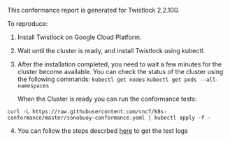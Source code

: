 This conformance report is generated for Twistlock 2.2.100.

To reproduce:
1. Install Twistlock on Google Cloud Platform.
2. Wait until the cluster is ready, and install Twistlock using kubectl.
3. After the installation completed, you need to wait a few minutes for the cluster become available. 
You can check the status of the cluster using the following commands:
  `kubectl get nodes`
  `kubectl get pods --all-namespaces`

   When the Cluster is ready you can run the conformance tests:

  `curl -L https://raw.githubusercontent.com/cncf/k8s-conformance/master/sonobuoy-conformance.yaml | kubectl apply -f -`

4. You can follow the steps descrbed [here](https://github.com/cncf/k8s-conformance/blob/master/instructions.md) to get the test logs
